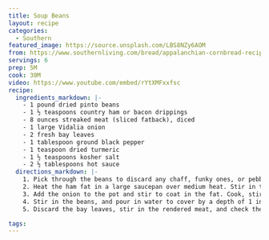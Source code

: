 ```yaml
---
title: Soup Beans
layout: recipe
categories:
  - Southern
featured_image: https://source.unsplash.com/LBS8NZy6AOM
from: https://www.southernliving.com/bread/appalanchian-cornbread-recipes
servings: 6
prep: 5M
cook: 30M
video: https://www.youtube.com/embed/rYtXMFxxfsc
recipe:
  ingredients_markdown: |-
    - 1 pound dried pinto beans
    - 1 ½ teaspoons country ham or bacon drippings
    - 8 ounces streaked meat (sliced fatback), diced
    - 1 large Vidalia onion
    - 2 fresh bay leaves
    - 1 tablespoon ground black pepper
    - 1 teaspoon dried turmeric
    - 1 ½ teaspoons kosher salt
    - 2 ½ tablespoons hot sauce
  directions_markdown: |-
    1. Pick through the beans to discard any chaff, funky ones, or pebbles, and then rinse them. Place in a large bowl and add enough water to cover to a depth of 3 inches. Let stand overnight, and then drain.
    2. Heat the ham fat in a large saucepan over medium heat. Stir in the streaked meat and cook, stirring occasionally, until it renders, browns, and begins to crisp, about 10 minutes. Transfer with a slotted spoon to drain on paper towels.
    3. Add the onion to the pot and stir to coat in the fat. Cook, stirring occasionally, until tender, about 5 minutes.
    4. Stir in the beans, and pour in water to cover by a depth of 1 inch. Stir in the bay leaves, pepper, turmeric, salt, and hot sauce. Bring to a boil, reduce the heat, partially cover the pot, and cook the beans at a gentle simmer until tender and creamy, about 1 hour. Begin checking for doneness every 5 minutes after they have cooked for 45 minutes.
    5. Discard the bay leaves, stir in the rendered meat, and check the seasoning. Serve soon, or cool, cover, and refrigerate for up to four days. The beans get softer and their liquid more creamy each time they are heated, which many people prefer.

tags:
---
```

